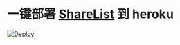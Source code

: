 # 一键部署 [ShareList](https://github.com/jacksonyoyo/sharelist) 到 heroku 

[![Deploy](https://www.herokucdn.com/deploy/button.png)](https://heroku.com/deploy)
